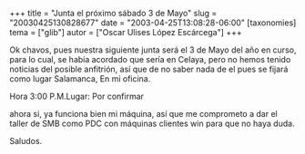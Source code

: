 +++
title = "Junta el próximo sábado 3 de Mayo"
slug = "20030425130828677"
date = "2003-04-25T13:08:28-06:00"
[taxonomies]
tema = ["glib"]
autor = ["Oscar Ulises López Escárcega"]
+++

Ok chavos, pues nuestra siguiente junta será el 3 de Mayo del año en
curso, para lo cual, se había acordado que sería en Celaya, pero no
hemos tenido noticias del posible anfitrión, así que de no saber nada de
el pues se fijará como lugar Salamanca, En mi oficina.

Hora 3:00 P.M.Lugar: Por confirmar

ahora si, ya funciona bien mi máquina, así que me comprometo a dar el
taller de SMB como PDC con máquinas clientes win para que no haya duda.

Saludos.
